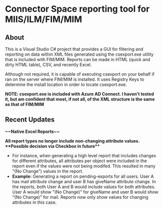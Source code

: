 # Connector Space reporting tool for MIIS/ILM/FIM/MIM

## About
This is a Visual Studio C# project that provides a GUI for filtering and reporting on data within XML files generated using the csexport.exe utility that is included with FIM/MIM.  Reports can be made in HTML (quick and dirty HTML table), CSV, and recently Excel.

Although not required, it is capable of executing csexport on your behalf if ran on the server where FIM/MIM is installed.  It uses Registry Keys to determine the install location in order to locate csexport.exe.  

**NOTE:  csexport.exe is included with Azure AD Connect.  I haven't tested it, but am confident that most, if not all, of the XML structure is the same as that of FIM/MIM**

## Recent Updates

**\~\~Native Excel Reports\~\~**



**All report types no longer include non-changing attribute values. \*\*Possible decision via Checkbox in future\*\***
  - For instance, when generating a high level report that includes changes for different attributes, all attributes per object were included in the report even if the values were not being modifed.  This resulted in many "(No Change") values in the report.
  - **Example:**  Generating a report on pending-exports for all users.  User A has mail attribute change and user B has giveName attribute change.  In the reports, both User A and B would include values for both attributes.  User A would show "(No Change)" for giveName and user B would show "(No Change)" for mail.  Reports now only show values for changing attributes in this case.
